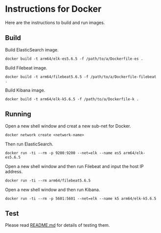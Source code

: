 # Instructions for Docker

Here are the instructions to build and run images.

## Build

Build ElasticSearch image.
```
docker build -t arm64/elk-es5.6.5 -f /path/to/a/Dockerfile-es .
```
Build Filebeat image.
```
docker build -t arm64/filebeat5.6.5 -f /path/to/a/Dockerfile-filebeat .
```
Build Kibana image.
```
docker build -t arm64/elk-k5.6.5 -f /path/to/a/Dockerfile-k .
```

## Running

Open a new shell window and creat a new sub-net for Docker.
```
docker network create <network-name>
```
Then run ElasticSearch.
```
docker run -ti --rm -p 9200:9200 --net=elk --name es5 arm64/elk-es5.6.5
```
Open a new shell window and then run Filebeat and input the host IP address.
```
docker run -ti --rm arm64/filebeat5.6.5
```
Open a new shell window and then run Kibana.
```
docker run -ti --rm -p 5601:5601 --net=elk --name k5 arm64/elk-k5.6.5
```

## Test

Please read [README.md](https://github.com/mason-mx/ELK-Docker/blob/master/README.md) for details of testing them.
